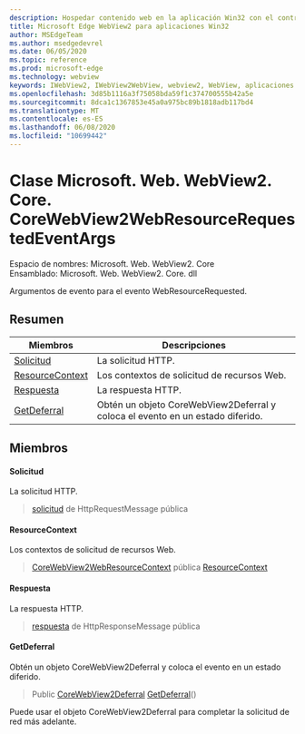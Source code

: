 ```yaml
---
description: Hospedar contenido web en la aplicación Win32 con el control Microsoft Edge WebView2
title: Microsoft Edge WebView2 para aplicaciones Win32
author: MSEdgeTeam
ms.author: msedgedevrel
ms.date: 06/05/2020
ms.topic: reference
ms.prod: microsoft-edge
ms.technology: webview
keywords: IWebView2, IWebView2WebView, webview2, WebView, aplicaciones Win32, Win32, Edge, ICoreWebView2, ICoreWebView2Controller, control de explorador, HTML Edge
ms.openlocfilehash: 3d85b1116a3f75058bda59f1c374700555b42a5e
ms.sourcegitcommit: 8dca1c1367853e45a0a975bc89b1818adb117bd4
ms.translationtype: MT
ms.contentlocale: es-ES
ms.lasthandoff: 06/08/2020
ms.locfileid: "10699442"
---
```

# Clase Microsoft. Web. WebView2. Core. CoreWebView2WebResourceRequestedEventArgs 

Espacio de nombres: Microsoft. Web. WebView2. Core \
Ensamblado: Microsoft. Web. WebView2. Core. dll

Argumentos de evento para el evento WebResourceRequested.

## Resumen

 Miembros                        | Descripciones
--------------------------------|---------------------------------------------
[Solicitud](#request) | La solicitud HTTP.
[ResourceContext](#resourcecontext) | Los contextos de solicitud de recursos Web.
[Respuesta](#response) | La respuesta HTTP.
[GetDeferral](#getdeferral) | Obtén un objeto CoreWebView2Deferral y coloca el evento en un estado diferido.

## Miembros

#### Solicitud 

La solicitud HTTP.

> [solicitud](#request) de HttpRequestMessage pública

#### ResourceContext 

Los contextos de solicitud de recursos Web.

> [CoreWebView2WebResourceContext](./namespace-microsoft-web-webview2-core.md) pública [ResourceContext](#resourcecontext)

#### Respuesta 

La respuesta HTTP.

> [respuesta](#response) de HttpResponseMessage pública

#### GetDeferral 

Obtén un objeto CoreWebView2Deferral y coloca el evento en un estado diferido.

> Public [CoreWebView2Deferral](microsoft-web-webview2-core-corewebview2deferral.md) [GetDeferral](#getdeferral)()

Puede usar el objeto CoreWebView2Deferral para completar la solicitud de red más adelante.


